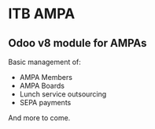 # ITB AMPA

## Odoo v8 module for AMPAs

Basic management of:

* AMPA Members
* AMPA Boards
* Lunch service outsourcing
* SEPA payments

And more to come.
